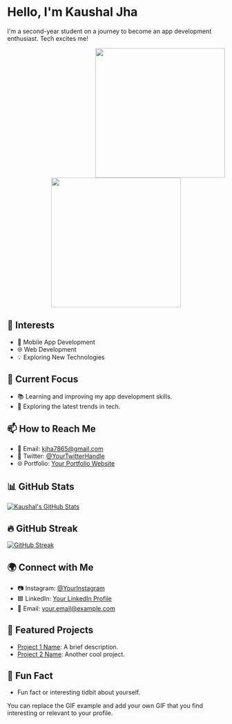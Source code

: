 <!-- Your Name -->
# Hello, I'm Kaushal Jha 
<!-- Introduction -->
I'm a second-year student on a journey to become an app development enthusiast. Tech excites me!

<!-- Your Image -->
<img align="right" src="https://avatars.githubusercontent.com/u/112983519?v=4" width="300px" >
<!-- GIF Example -->
<p align="center" >
  <img src="https://media.giphy.com/media/bGgsc5mWoryfgKBx1u/giphy.gif"  width="300px" >
</p>

<!-- Your Interests -->
## 🚀 Interests
- 📱 Mobile App Development
- 🌐 Web Development
- 💡 Exploring New Technologies

<!-- Current Focus -->
## 🔭 Current Focus
- 📚 Learning and improving my app development skills.
- 🧠 Exploring the latest trends in tech.

<!-- How to Reach Me -->
## 📫 How to Reach Me
- 📧 Email: kjha7865@gmail.com
- 💬 Twitter: [@YourTwitterHandle](https://twitter.com/YourTwitterHandle)
- 🌐 Portfolio: [Your Portfolio Website](https://your-portfolio-website.com)

<!-- GitHub Stats -->
## 📊 GitHub Stats
[![Kaushal's GitHub Stats](https://github-readme-stats.vercel.app/api?username=your-username&show_icons=true&theme=dark)](https://github.com/your-username)

<!-- GitHub Streak -->
## 🔥 GitHub Streak
[![GitHub Streak](https://github-readme-streak-stats.herokuapp.com/?user=your-username&theme=dark)](https://github.com/your-username)

<!-- Social Media -->
## 🌍 Connect with Me
- 📷 Instagram: [@YourInstagram](https://www.instagram.com/YourInstagram)
- 🟦 LinkedIn: [Your LinkedIn Profile](https://www.linkedin.com/in/your-linkedin)
- 💼 Email: your.email@example.com

<!-- Projects -->
## 🌟 Featured Projects
- [Project 1 Name](https://github.com/your-username/project-1): A brief description.
- [Project 2 Name](https://github.com/your-username/project-2): Another cool project.

<!-- Additional Section (Optional) -->
## 🎨 Fun Fact
- Fun fact or interesting tidbit about yourself.

You can replace the GIF example and add your own GIF that you find interesting or relevant to your profile.
